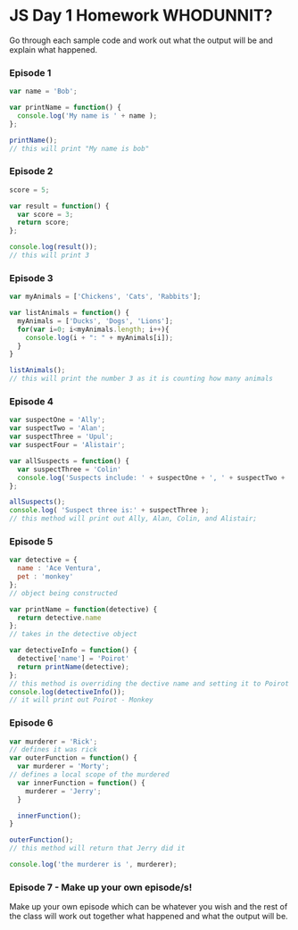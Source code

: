 # JS Day 1 Homework WHODUNNIT?

Go through each sample code and work out what the output will be and explain what happened.

### Episode 1
```js
var name = 'Bob';

var printName = function() {
  console.log('My name is ' + name );
};

printName();
// this will print "My name is bob"
```

### Episode 2
```js
score = 5;

var result = function() {
  var score = 3;
  return score;
};

console.log(result());
// this will print 3
```

### Episode 3
```js
var myAnimals = ['Chickens', 'Cats', 'Rabbits'];

var listAnimals = function() {
  myAnimals = ['Ducks', 'Dogs', 'Lions'];
  for(var i=0; i<myAnimals.length; i++){
    console.log(i + ": " + myAnimals[i]);
  }
}

listAnimals();
// this will print the number 3 as it is counting how many animals
```

### Episode 4

```js
var suspectOne = 'Ally';
var suspectTwo = 'Alan';
var suspectThree = 'Upul';
var suspectFour = 'Alistair';

var allSuspects = function() {
  var suspectThree = 'Colin'
  console.log('Suspects include: ' + suspectOne + ', ' + suspectTwo + ', ' + suspectThree + ', ' + suspectFour)
};

allSuspects();
console.log( 'Suspect three is:' + suspectThree );
// this method will print out Ally, Alan, Colin, and Alistair;
```

### Episode 5

```js
var detective = {
  name : 'Ace Ventura',
  pet : 'monkey'
};
// object being constructed

var printName = function(detective) {
  return detective.name
};
// takes in the detective object

var detectiveInfo = function() {
  detective['name'] = 'Poirot'
  return printName(detective);
};
// this method is overriding the dective name and setting it to Poirot
console.log(detectiveInfo());
// it will print out Poirot - Monkey
```


### Episode 6
```js
var murderer = 'Rick';
// defines it was rick
var outerFunction = function() {
  var murderer = 'Morty';
// defines a local scope of the murdered
  var innerFunction = function() {
    murderer = 'Jerry';
  }

  innerFunction();
}

outerFunction();
// this method will return that Jerry did it

console.log('the murderer is ', murderer);
```

### Episode 7 - Make up your own episode/s!

Make up your own episode which can be whatever you wish and the rest of the class will work out together what happened and what the output will be.
